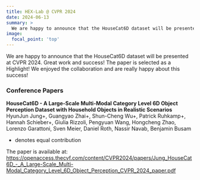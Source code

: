 ```yaml
---
title: HEX-Lab @ CVPR 2024
date: 2024-06-13
summary: >
  We are happy to announce that the HouseCat6D dataset will be presented at CVPR 2024. The paper is selected as a Highlight!
image:
  focal_point: 'top'
---
```


We are happy to announce that the HouseCat6D dataset will be presented at CVPR 2024. Great work and success! The paper is selected as a Highlight! We enjoyed the collaboration and are really happy about this success!

### Conference Papers
**HouseCat6D - A Large-Scale Multi-Modal Category Level 6D Object Perception Dataset with Household Objects in Realistic Scenarios**
HyunJun Jung+, Guangyao Zhai+, Shun-Cheng Wu+, Patrick Ruhkamp+, Hannah Schieber+, Giulia Rizzoli, Pengyuan Wang, Hongcheng Zhao, Lorenzo Garattoni, Sven Meier, Daniel Roth, Nassir Navab, Benjamin Busam
+ denotes equal contribution

The paper is available at: https://openaccess.thecvf.com/content/CVPR2024/papers/Jung_HouseCat6D_-_A_Large-Scale_Multi-Modal_Category_Level_6D_Object_Perception_CVPR_2024_paper.pdf

